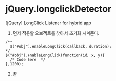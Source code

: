 # jQuery.longclickDetector
[jQuery] LongClick Listener for hybrid app


1. 먼저 적용할 오브젝트를 찾아서 초기화 시켜준다.
```
/**
  $("#obj").enableLongClick(callback, duration);
*/
$("#obj").enableLongClick(function(id, x, y){
  /* Code here  */
},1200);

```


2. 끝
